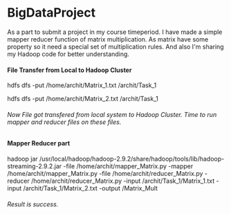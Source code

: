 # BigDataProject

As a part to submit a project in my course timeperiod. I have made a simple mapper reducer function of matrix multiplication. As matrix have some property so it need a special set of multiplication rules. And also I'm sharing my Hadoop code for better understanding.

#### File Transfer from Local to Hadoop Cluster

hdfs dfs -put /home/archit/Matrix_1.txt  /archit/Task_1

hdfs dfs -put /home/archit/Matrix_2.txt  /archit/Task_1

###### Now File got transfered from local system to Hadoop Cluster. Time to run mapper and reducer files on these files.

#### Mapper Reducer part

hadoop jar /usr/local/hadoop/hadoop-2.9.2/share/hadoop/tools/lib/hadoop-streaming-2.9.2.jar -file /home/archit/mapper_Matrix.py -mapper /home/archit/mapper_Matrix.py -file /home/archit/reducer_Matrix.py -reducer /home/archit/reducer_Matrix.py -input /archit/Task_1/Matrix_1.txt -input /archit/Task_1/Matrix_2.txt -output /Matrix_Mult

###### Result is success.
